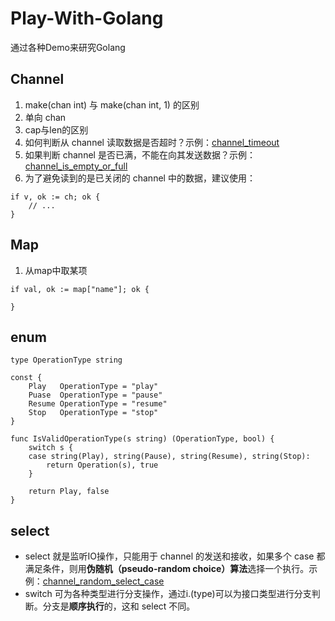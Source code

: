 # Play-With-Golang
通过各种Demo来研究Golang

## Channel

1. make(chan int) 与 make(chan int, 1) 的区别
2. 单向 chan
3. cap与len的区别
4. 如何判断从 channel 读取数据是否超时？示例：[channel_timeout](./channel_timeout.go)
5. 如果判断 channel 是否已满，不能在向其发送数据？示例：[channel_is_empty_or_full](./channel_is_empty_or_full.go)
6. 为了避免读到的是已关闭的 channel 中的数据，建议使用：
```
if v, ok := ch; ok {
    // ...
}
```
## Map
1. 从map中取某项
```
if val, ok := map["name"]; ok {

}
```
## enum
```
type OperationType string

const {
    Play   OperationType = "play"
    Puase  OperationType = "pause"
    Resume OperationType = "resume"
    Stop   OperationType = "stop"
}

func IsValidOperationType(s string) (OperationType, bool) {
    switch s {
    case string(Play), string(Pause), string(Resume), string(Stop):
        return Operation(s), true
    }
      
    return Play, false
}

```

## select 
- select 就是监听IO操作，只能用于 channel 的发送和接收，如果多个 case 都满足条件，则用**伪随机（pseudo-random choice）算法**选择一个执行。示例：[channel_random_select_case](channel_random_select_case.go)
- switch 可为各种类型进行分支操作，通过i.(type)可以为接口类型进行分支判断。分支是**顺序执行**的，这和 select 不同。






